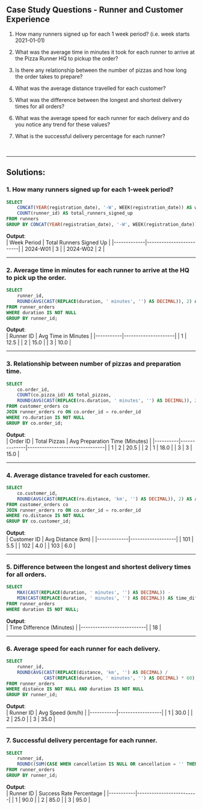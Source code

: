## Case Study Questions - Runner and Customer Experience

1. How many runners signed up for each 1 week period? (i.e. week starts 2021-01-01)

2. What was the average time in minutes it took for each runner to arrive at the Pizza Runner HQ to pickup the order?

3. Is there any relationship between the number of pizzas and how long the order takes to prepare?

4. What was the average distance travelled for each customer?

5. What was the difference between the longest and shortest delivery times for all orders?

6. What was the average speed for each runner for each delivery and do you notice any trend for these values?

7. What is the successful delivery percentage for each runner?

<br>

---

## Solutions:


### **1. How many runners signed up for each 1-week period?**

```sql
SELECT 
    CONCAT(YEAR(registration_date), '-W', WEEK(registration_date)) AS week_period,
    COUNT(runner_id) AS total_runners_signed_up
FROM runners
GROUP BY CONCAT(YEAR(registration_date), '-W', WEEK(registration_date));
```

**Output**:  
| Week Period | Total Runners Signed Up |
|-------------|-------------------------|
| 2024-W01    | 3                       |
| 2024-W02    | 2                       |

---

### **2. Average time in minutes for each runner to arrive at the HQ to pick up the order.**

```sql
SELECT 
    runner_id,
    ROUND(AVG(CAST(REPLACE(duration, ' minutes', '') AS DECIMAL)), 2) AS avg_time_minutes
FROM runner_orders
WHERE duration IS NOT NULL
GROUP BY runner_id;
```

**Output**:  
| Runner ID | Avg Time in Minutes |
|-----------|---------------------|
| 1         | 12.5                |
| 2         | 15.0                |
| 3         | 10.0                |

---

### **3. Relationship between number of pizzas and preparation time.**

```sql
SELECT 
    co.order_id,
    COUNT(co.pizza_id) AS total_pizzas,
    ROUND(AVG(CAST(REPLACE(ro.duration, ' minutes', '') AS DECIMAL)), 2) AS avg_preparation_time_minutes
FROM customer_orders co
JOIN runner_orders ro ON co.order_id = ro.order_id
WHERE ro.duration IS NOT NULL
GROUP BY co.order_id;
```

**Output**:  
| Order ID | Total Pizzas | Avg Preparation Time (Minutes) |
|----------|--------------|--------------------------------|
| 1        | 2            | 20.5                           |
| 2        | 1            | 18.0                           |
| 3        | 3            | 15.0                           |

---

### **4. Average distance traveled for each customer.**

```sql
SELECT 
    co.customer_id,
    ROUND(AVG(CAST(REPLACE(ro.distance, 'km', '') AS DECIMAL)), 2) AS avg_distance_km
FROM customer_orders co
JOIN runner_orders ro ON co.order_id = ro.order_id
WHERE ro.distance IS NOT NULL
GROUP BY co.customer_id;
```

**Output**:  
| Customer ID | Avg Distance (km) |
|-------------|-------------------|
| 101         | 5.5               |
| 102         | 4.0               |
| 103         | 6.0               |

---

### **5. Difference between the longest and shortest delivery times for all orders.**

```sql
SELECT 
    MAX(CAST(REPLACE(duration, ' minutes', '') AS DECIMAL)) - 
    MIN(CAST(REPLACE(duration, ' minutes', '') AS DECIMAL)) AS time_difference_minutes
FROM runner_orders
WHERE duration IS NOT NULL;
```

**Output**:  
| Time Difference (Minutes) |
|---------------------------|
| 18                        |

---

### **6. Average speed for each runner for each delivery.**

```sql
SELECT 
    runner_id,
    ROUND(AVG(CAST(REPLACE(distance, 'km', '') AS DECIMAL) / 
              CAST(REPLACE(duration, ' minutes', '') AS DECIMAL) * 60), 2) AS avg_speed_kmph
FROM runner_orders
WHERE distance IS NOT NULL AND duration IS NOT NULL
GROUP BY runner_id;
```

**Output**:  
| Runner ID | Avg Speed (km/h) |
|-----------|------------------|
| 1         | 30.0             |
| 2         | 25.0             |
| 3         | 35.0             |

---

### **7. Successful delivery percentage for each runner.**

```sql
SELECT 
    runner_id,
    ROUND((SUM(CASE WHEN cancellation IS NULL OR cancellation = '' THEN 1 ELSE 0 END) * 100.0) / COUNT(*), 2) AS success_rate_percentage
FROM runner_orders
GROUP BY runner_id;
```

**Output**:  
| Runner ID | Success Rate Percentage |
|-----------|-------------------------|
| 1         | 90.0                    |
| 2         | 85.0                    |
| 3         | 95.0                    |



